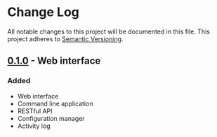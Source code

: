 # Change Log
All notable changes to this project will be documented in this file.
This project adheres to [Semantic Versioning](http://semver.org/).

## [0.1.0] - Web interface
### Added
- Web interface
- Command line application
- RESTful API
- Configuration manager
- Activity log

[0.1.0]: https://bitbucket.org/bkvaluemeal/libenable.so/issues/1/web-interface

